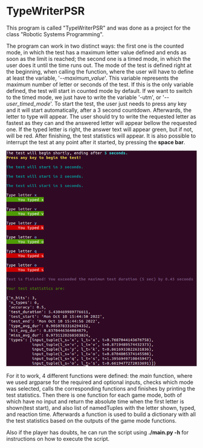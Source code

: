 # TypeWriterPSR

This program is called "TypeWriterPSR" and was done as a project for the class "Robotic Systems Programming".

The program can work in two distinct ways: the first one is the counted mode, in which the test has a maximum letter value defined and ends as soon as the limit is reached; the second one is a timed mode, in which the user does it until the time runs out.
The mode of the test is defined right at the beginning, when calling the function, where the user will have to define at least the variable, '*--maximum_value*'. This variable represents the maximum number of letter or seconds of the test. If this is the only variable defined, the test will start in  counted mode by default. If we want to switch to the timed mode, we just have to write the variable '-utm', or '*--user_timed_mode*'.
To start the test, the user just needs to press any key and it will start automatically, after a 3 second countdown. Afterwards, the letter to type will appear. The user should try to write the requested letter as fastest as they can and the answered letter will appear bellow the requested one. If the typed letter is right, the answer text will appear green, but if not, will be red. 
After finishing, the test statistics will appear.
It is also possible to interrupt the test at any point after it started, by pressing the **space bar**.

![Type Writer Example](typewritterpsr.png)

For it to work, 4 different functions were defined: the *main* function, where we used argparse for the required and optional inputs, checks which mode was selected, calls the corresponding functions and finishes by printing the test statistics. Then there is one function for each game mode, both of which have no input and return the absolute time when the first letter is shown(test start), and also list of namedTuples with the letter shown, typed, and reaction time. Afterwards a function is used to build a dictionary with all the test statistics based on the outputs of the game mode functions.

Also if the player has doubts, he can run the script using **./main.py -h** for instructions on how to execute the script.
